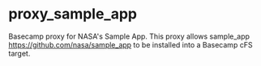 # proxy_sample_app
Basecamp proxy for NASA's Sample App. This proxy allows sample_app https://github.com/nasa/sample_app to be installed into a Basecamp cFS target.

